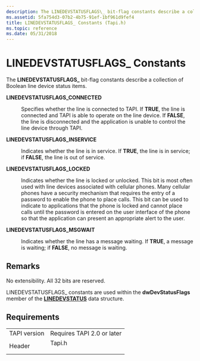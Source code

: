 ```yaml
---
description: The LINEDEVSTATUSFLAGS\_ bit-flag constants describe a collection of Boolean line device status items.
ms.assetid: 5fa754d3-07b2-4b75-91ef-1bf961d9fef4
title: LINEDEVSTATUSFLAGS_ Constants (Tapi.h)
ms.topic: reference
ms.date: 05/31/2018
---
```


# LINEDEVSTATUSFLAGS\_ Constants

The **LINEDEVSTATUSFLAGS\_** bit-flag constants describe a collection of Boolean line device status items.

<dl> <dt>

<span id="LINEDEVSTATUSFLAGS_CONNECTED"></span><span id="linedevstatusflags_connected"></span>**LINEDEVSTATUSFLAGS\_CONNECTED**
</dt> <dd> <dl> <dt>



Specifies whether the line is connected to TAPI. If **TRUE**, the line is connected and TAPI is able to operate on the line device. If **FALSE**, the line is disconnected and the application is unable to control the line device through TAPI.


</dt> </dl> </dd> <dt>

<span id="LINEDEVSTATUSFLAGS_INSERVICE"></span><span id="linedevstatusflags_inservice"></span>**LINEDEVSTATUSFLAGS\_INSERVICE**
</dt> <dd> <dl> <dt>



Indicates whether the line is in service. If **TRUE**, the line is in service; if **FALSE**, the line is out of service.


</dt> </dl> </dd> <dt>

<span id="LINEDEVSTATUSFLAGS_LOCKED"></span><span id="linedevstatusflags_locked"></span>**LINEDEVSTATUSFLAGS\_LOCKED**
</dt> <dd> <dl> <dt>



Indicates whether the line is locked or unlocked. This bit is most often used with line devices associated with cellular phones. Many cellular phones have a security mechanism that requires the entry of a password to enable the phone to place calls. This bit can be used to indicate to applications that the phone is locked and cannot place calls until the password is entered on the user interface of the phone so that the application can present an appropriate alert to the user.


</dt> </dl> </dd> <dt>

<span id="LINEDEVSTATUSFLAGS_MSGWAIT"></span><span id="linedevstatusflags_msgwait"></span>**LINEDEVSTATUSFLAGS\_MSGWAIT**
</dt> <dd> <dl> <dt>



Indicates whether the line has a message waiting. If **TRUE**, a message is waiting; if **FALSE**, no message is waiting.


</dt> </dl> </dd> </dl>

## Remarks

No extensibility. All 32 bits are reserved.

LINEDEVSTATUSFLAGS\_ constants are used within the **dwDevStatusFlags** member of the [**LINEDEVSTATUS**](/windows/desktop/api/Tapi/ns-tapi-linedevstatus) data structure.

## Requirements



|                         |                                                                                   |
|-------------------------|-----------------------------------------------------------------------------------|
| TAPI version<br/> | Requires TAPI 2.0 or later<br/>                                             |
| Header<br/>       | <dl> <dt>Tapi.h</dt> </dl> |



 

 




